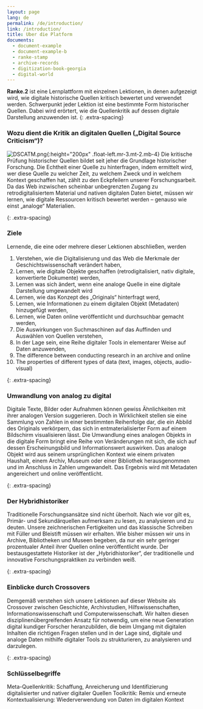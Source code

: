 ```yaml
---
layout: page
lang: de
permalink: /de/introduction/
link: /introduction/
title: Uber die Platform
documents:
  - document-example
  - document-example-b
  - ranke-stamp
  - archive-records
  - digitization-book-georgia
  - digital-world
---
```


**Ranke.2** ist eine Lernplattform mit einzelnen Lektionen, in denen aufgezeigt wird, wie digitale historische Quellen kritisch bewertet und verwendet werden. Schwerpunkt jeder Lektion ist eine bestimmte Form historischer Quellen. Dabei wird erörtert, wie die Quellenkritik auf dessen digitale Darstellung anzuwenden ist.
{: .extra-spacing}
<!-- more -->


### Wozu dient die Kritik an digitalen Quellen („Digital Source Criticism“)?


![DSCATM.png](https://c2dh.github.io/ranketwo/assets/images/DSCATM.png){:height="200px" .float-left.mr-3.mt-2.mb-4}
Die kritische Prüfung historischer Quellen bildet seit jeher die Grundlage historischer Forschung. 
Die Echtheit einer Quelle zu hinterfragen, indem ermittelt wird, wer diese Quelle zu welcher Zeit, zu welchem Zweck und in welchem Kontext geschaffen hat, zählt zu den Eckpfeilern unserer Forschungsarbeit. Da das Web inzwischen scheinbar unbegrenzten Zugang zu retrodigitalisiertem Material und nativen digitalen Daten bietet, müssen wir lernen, wie digitale Ressourcen kritisch bewertet werden – genauso wie einst „analoge“ Materialien.


{: .extra-spacing}
### Ziele

Lernende, die eine oder mehrere dieser Lektionen abschließen, werden

 1. Verstehen, wie die Digitalisierung und das Web die Merkmale der Geschichtswissenschaft verändert haben,
 2. Lernen, wie digitale Objekte geschaffen (retrodigitalisiert, nativ digitale, konvertierte Dokumente) werden,
 3. Lernen was sich ändert, wenn eine analoge Quelle in eine digitale Darstellung umgewandelt wird
 4. Lernen, wie das Konzept des „Originals“ hinterfragt werd,
 5. Lernen, wie Informationen zu einem digitalen Objekt (Metadaten) hinzugefügt werden,
 6. Lernen, wie Daten online veröffentlicht und durchsuchbar gemacht werden,
 7. Die Auswirkungen von Suchmaschinen auf das Auffinden und Auswählen von Quellen verstehen,
 8. In der Lage sein, eine Reihe digitaler Tools in elementarer Weise auf Daten anzuwenden,
 9. The difference between conducting research in an archive and online
 10. The properties of different types of data (text, images, objects, audio-visual)
 
 

{: .extra-spacing}
### Umwandlung von analog zu digital
Digitale Texte, Bilder oder Aufnahmen können gewiss Ähnlichkeiten mit ihrer analogen Version suggerieren. Doch in Wirklichkeit stellen sie eine Sammlung von Zahlen in einer bestimmten Reihenfolge dar, die ein Abbild des Originals verkörpern, das sich in entmaterialisierter Form auf einem Bildschirm visualisieren lässt.
Die Umwandlung eines analogen Objekts in die digitale Form bringt eine Reihe von Veränderungen mit sich, die sich auf dessen Erscheinungsbild und Informationswert auswirken. Das analoge Objekt wird aus seinem ursprünglichen Kontext  wie einem privaten Haushalt, einem Archiv, Museum oder einer Bibliothek herausgenommen und im Anschluss in Zahlen umgewandelt. Das Ergebnis wird mit Metadaten angereichert und online veröffentlicht.


{: .extra-spacing}
### Der Hybridhistoriker
Traditionelle Forschungsansätze sind nicht überholt. Nach wie vor gilt es, Primär- und Sekundärquellen aufmerksam zu lesen, zu analysieren und zu deuten. Unsere zeichnerischen Fertigkeiten und das klassische Schreiben mit Füller und Bleistift müssen wir erhalten. Wie bisher müssen wir uns in Archive, Bibliotheken und Museen begeben, da nur ein sehr geringer prozentualer Anteil ihrer Quellen online veröffentlicht wurde. Der bestausgestattete Historiker ist der „Hybridhistoriker“, der traditionelle und innovative Forschungspraktiken zu verbinden weiß.

{: .extra-spacing}
### Einblicke durch Crossovers
Demgemäß verstehen sich unsere Lektionen auf dieser Website als Crossover zwischen Geschichte, Archivstudien, Hilfswissenschaften, Informationswissenschaft und Computerwissenschaft. Wir halten diesen disziplinenübergreifenden Ansatz für notwendig, um eine neue Generation digital kundiger Forscher heranzubilden, die beim Umgang mit digitalen Inhalten die richtigen Fragen stellen und in der Lage sind, digitale und analoge Daten mithilfe digitaler Tools zu strukturieren, zu analysieren und darzulegen.

{: .extra-spacing}
### Schlüsselbegriffe
Meta-Quellenkritik: Schaffung, Anreicherung und Identifizierung digitalisierter und nativer digitaler Quellen
Toolkritik:
Remix und erneute Kontextualisierung: Wiederverwendung von Daten im digitalen Kontext

[](ranke-stamp,archive-records)
[](digitization-book-georgia,digital-world)
